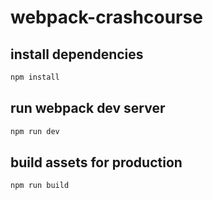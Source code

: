 # webpack-crashcourse

## install dependencies

```sh
npm install
```

## run webpack dev server

```sh
npm run dev
```

## build assets for production

```sh
npm run build
```
